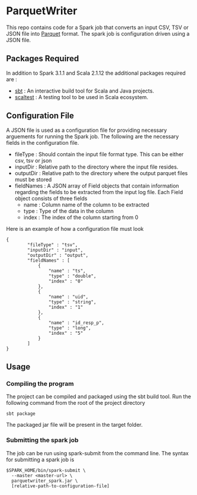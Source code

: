 # ParquetWriter

This repo contains code for a Spark job that converts an input CSV, TSV or JSON file into [Parquet](https://parquet.apache.org/) format. The spark job is configuration driven using a JSON file.

## Packages Required

In addition to Spark 3.1.1 and Scala 2.1.12 the additional packages required are :

* [sbt](https://www.scala-sbt.org/) : An interactive build tool for Scala and Java projects.
* [scaltest](https://www.scalatest.org/) : A testing tool to be used in Scala ecosystem.

## Configuration File
A JSON file is used as a configuration file for providing necessary arguements for running the Spark job. The following are the necessary fields in the configuration file.

* fileType : Should contain the input file format type. This can be either csv, tsv or json
* inputDir : Relative path to the directory where the input file resides.
* outputDir : Relative path to the directory where the output parquet files must be stored
* fieldNames : A JSON array of Field objects that contain information regarding the fields to be extracted from the input log file. Each Field object consists of three fields
	* name : Column name of the column to be extracted
	* type : Type of the data in the column
	* index : The index of the column starting from 0

Here is an example of how a configuration file must look

```
{		
		"fileType" : "tsv",
		"inputDir" : "input",
		"outputDir" : "output",
		"fieldNames" : [
			{	
				"name" : "ts",
				"type" : "double",
				"index" : "0"
			},
			{	
				"name" : "uid",
				"type" : "string",
				"index" : "1"
			},
			{
				"name" : "id_resp_p",
				"type" : "long",
				"index" : "5"
			}
		]
}
```
## Usage

### Compiling the program

The project can be compiled and packaged using the sbt build tool. Run the following command from the root of the project directory

```
sbt package
```
The packaged jar file will be present in the target folder.

### Submitting the spark job

The job can be run using spark-submit from the command line. The syntax for submitting a spark job is

```
$SPARK_HOME/bin/spark-submit \
  --master <master-url> \
  parquetwriter_spark.jar \
  [relative-path-to-configuration-file]
```

